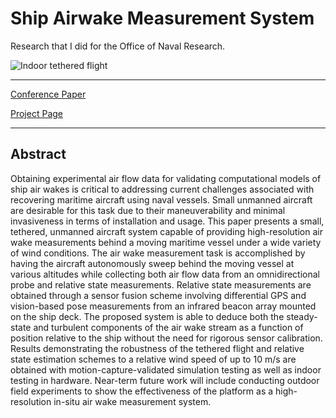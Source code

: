 # Ship Airwake Measurement System

Research that I did for the Office of Naval Research.

![](/img/indoor_tethered.gif "Indoor tethered flight")

* * *

[Conference Paper](https://andrewtorgesen.com/res/AerowakeConfPaper.pdf)

[Project Page](http://acl.mit.edu/projects/ship-aerowake-measurement-system)

* * *

## Abstract

Obtaining experimental air flow data for validating computational models of ship air wakes is critical to addressing current challenges associated with recovering maritime aircraft using naval vessels.
Small unmanned aircraft are desirable for this task due to their maneuverability and minimal invasiveness in terms of installation and usage.
This paper presents a small, tethered, unmanned aircraft system capable of providing high-resolution air wake measurements behind a moving maritime vessel under a wide variety of wind conditions.
The air wake measurement task is accomplished by having the aircraft autonomously sweep behind the moving vessel at various altitudes while collecting both air flow data from an omnidirectional probe and relative state measurements.
Relative state measurements are obtained through a sensor fusion scheme involving differential GPS and vision-based pose measurements from an infrared beacon array mounted on the ship deck.
The proposed system is able to deduce both the steady-state and turbulent components of the air wake stream as a function of position relative to the ship without the need for rigorous sensor calibration.
Results demonstrating the robustness of the tethered flight and relative state estimation schemes to a relative wind speed of up to 10 m/s are obtained with motion-capture-validated simulation testing as well as indoor testing in hardware.
Near-term future work will include conducting outdoor field experiments to show the effectiveness of the platform as a high-resolution in-situ air wake measurement system.
